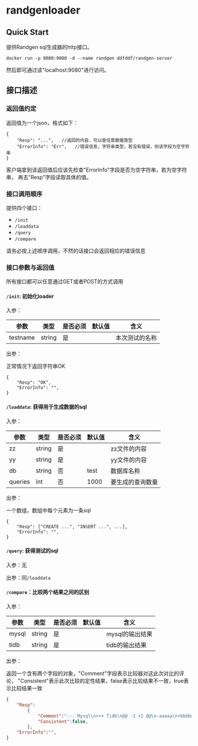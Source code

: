 # randgenloader

## Quick Start


提供Randgen sql生成器的http接口。

```shell
docker run -p 9080:9080 -d --name randgen ddfddf/randgen-server
```

然后即可通过该"localhost:9080"进行访问。

## 接口描述

### 返回值约定

返回值为一个json，格式如下：

```
{
    "Resp": "...",   //返回的内容，可以是任意数据类型
    "ErrorInfo": "Err",   //错误信息，字符串类型，若没有错误，则该字段为空字符串
}
```

客户端拿到该返回值后应该先检查"ErrorInfo"字段是否为空字符串，若为空字符串，
再去"Resp"字段读取具体的值。


### 接口调用顺序

提供四个接口：

 - `/init`
 - `/loaddata`
 - `/query`
 - `/compare`
 
请务必按上述顺序调用，不然的话接口会返回相应的错误信息

### 接口参数与返回值

所有接口都可以任意通过GET或者POST的方式调用

#### `/init`: 初始化loader

入参：

|    参数     |  类型   | 是否必须 | 默认值  | 含义|
| ---------- | -------- | -------- | ----- | ---- |
| testname | string | 是 |  | 本次测试的名称 |

出参：

正常情况下返回字符串OK

```
{
    "Resp": "OK",   
    "ErrorInfo": "",  
}
```


#### `/loaddata`: 获得用于生成数据的sql

入参：

|    参数     |  类型   | 是否必须 | 默认值  | 含义 |
| ---------- | --------| -------- | ----- | ---- |
| zz     | string | 是 |  | zz文件的内容 |
| yy     | string | 是 | | yy文件的内容 |
| db     | string | 否 | test | 数据库名称 |
| queries| int    | 否|  1000    | 要生成的查询数量 |


出参：

一个数组，数组中每个元素为一条sql

```
{
    "Resp": ["CREATE ...", "INSERT ...", ...],   
    "ErrorInfo": "",  
}
```


#### `/query`: 获得测试的sql

入参：无

出参：同`/loaddata`


#### `/compare`：比较两个结果之间的区别

入参：

|    参数     |  类型   | 是否必须 | 默认值  | 含义 |
| ---------- | --------| -------- | ----- | ----|
| mysql     | string | 是 |  | mysql的输出结果 |
| tidb     | string | 是 |   | tidb的输出结果 |


出参：

返回一个含有两个字段的对象，"Comment"字段表示比较器对这此次对比的评论，
"Consistent"表示此次比较的定性结果，false表示比较结果不一致，true表示比较结果一致

```json
{
    "Resp":
        {
            "Comment":"--- Mysql\n+++ Tidb\n@@ -1 +1 @@\n-aaaaa\n+bbbbmj\n",
            "Consistent":false,
        },
    "ErrorInfo":"",
}
```